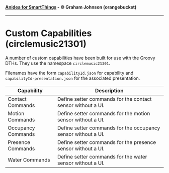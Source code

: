 
#### [Anidea for SmartThings](../../README.md) - &copy; Graham Johnson (orangebucket)

----

# Custom Capabilities (circlemusic21301)

A number of custom capabilities have been built for use with the Groovy DTHs. They use the namespace `circlemusic21301`.

Filenames have the form `capabilityId.json` for capability and `capabilityId-presentation.json` for the associated presentation.

Capability|Description
|--|--|
Contact Commands|Define setter commands for the contact sensor without a UI.
Motion Commands|Define setter commands for the motion sensor without a UI.
Occupancy Commands|Define setter commands for the occupancy sensor without a UI.
Presence Commands|Define setter commands for the presence sensor without a UI.
Water Commands|Define setter commands for the water sensor without a UI.

